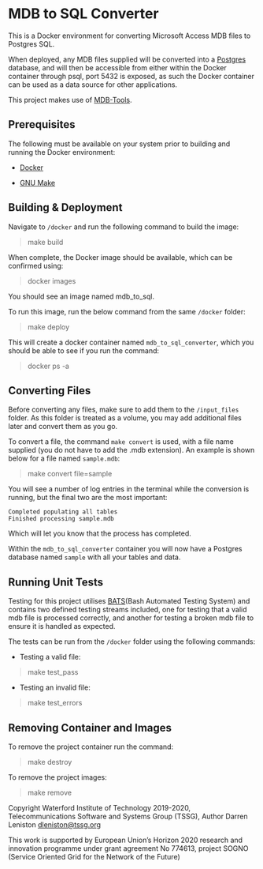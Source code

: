 # MDB to SQL Converter

This is a Docker environment for converting Microsoft Access MDB files to Postgres SQL.

When deployed, any MDB files supplied will be converted into a [Postgres](https://www.postgresql.org/) database, and will then be accessible from either within the Docker container through psql, port 5432 is exposed, as such the Docker container can be used as a data source for other applications.

This project makes use of [MDB-Tools](https://github.com/brianb/mdbtools).

## Prerequisites

The following must be available on your system prior to building and running the Docker environment:

- [Docker](https://www.docker.com/)

- [GNU Make](https://www.gnu.org/software/make/)

## Building & Deployment

Navigate to `/docker` and run the following command to build the image:

> make build

When complete, the Docker image should be available, which can be confirmed using:

> docker images

You should see an image named mdb_to_sql.

To run this image, run the below command from the same `/docker` folder:

> make deploy

This will create a docker container named `mdb_to_sql_converter`, which you should be able to see if you run the command:

> docker ps -a

## Converting Files

Before converting any files, make sure to add them to the `/input_files` folder. As this folder is treated as a volume, you may add additional files later and convert them as you go.

To convert a file, the command `make convert` is used, with a file name supplied (you do not have to add the .mdb extension). An example is shown below for a file named `sample.mdb`:

> make convert file=sample

You will see a number of log entries in the terminal while the conversion is running, but the final two are the most important:

```console
Completed populating all tables
Finished processing sample.mdb
```

Which will let you know that the process has completed.

Within the `mdb_to_sql_converter` container you will now have a Postgres database named `sample` with all your tables and data.

## Running Unit Tests

Testing for this project utilises [BATS](https://github.com/sstephenson/bats)(Bash Automated Testing System) and contains two defined testing streams included, one for testing that a valid mdb file is processed correctly, and another for testing a broken mdb file to ensure it is handled as expected.

The tests can be run from the `/docker` folder using the following commands:

- Testing a valid file:

> make test_pass

- Testing an invalid file:

> make test_errors

## Removing Container and Images

To remove the project container run the command:

> make destroy

To remove the project images:

> make remove

Copyright Waterford Institute of Technology 2019-2020, Telecommunications Software and Systems Group (TSSG), Author Darren Leniston dleniston@tssg.org

This work is supported by European Union’s Horizon 2020 research and innovation programme under grant agreement No 774613, project SOGNO (Service Oriented Grid for the Network of the Future)
